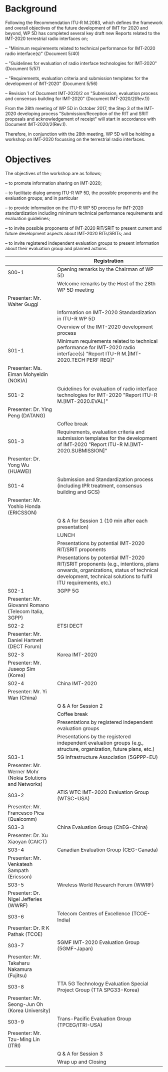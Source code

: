 # Background

Following the Recommendation ITU‑R M.2083, which defines the framework and overall objectives of the future development of IMT for 2020 and beyond, WP 5D has completed several key draft new Reports related to the IMT-2020 terrestrial radio interfaces on;

–                 "Minimum requirements related to technical performance for IMT-2020 radio interface(s)" (Document 5/40)

–                 "Guidelines for evaluation of radio interface technologies for IMT-2020" (Document 5/57)

–                 "Requirements, evaluation criteria and submission templates for the development of IMT-2020" (Document 5/56)

–                 Revision 1 of Document IMT-2020/2 on "Submission, evaluation process and consensus building for IMT-2020" (Document IMT-2020/2(Rev.1))

From the 28th meeting of WP 5D in October 2017, the Step 3 of the IMT-2020 developing process "Submission/Reception of the RIT and SRIT proposals and acknowledgement of receipt" will start in accordance with Document IMT-2020/2(Rev.1).

Therefore, in conjunction with the 28th meeting, WP 5D will be holding a workshop on IMT-2020 focussing on the terrestrial radio interfaces.

# Objectives
The objectives of the workshop are as follows;

–                 to promote information sharing on IMT-2020;

–                 to facilitate dialog among ITU-R WP 5D, the possible proponents and the evaluation groups; and in particular

–                 to provide information on the ITU-R WP 5D process for IMT-2020 standardization including minimum technical performance requirements and evaluation guidelines;

–                 to invite possible proponents of IMT-2020 RIT/SRIT to present current and future development aspects about IMT-2020 RITs/SRITs; and

–                 to invite registered independent evaluation groups to present information about their evaluation group and planned actions.
 
|                                                           | Registration                                                                                                                                                                                    |
| --------------------------------------------------------- | ----------------------------------------------------------------------------------------------------------------------------------------------------------------------------------------------- |
| S00-1                                                     | Opening remarks by the Chairman of WP 5D                                                                                                                                                        |
|                                                           | Welcome remarks by the Host of the 28th WP 5D meeting                                                                                                                                           |
| Presenter: Mr. Walter Guggi                               |                                                                                                                                                                                                 |
|                                                           | Information on IMT-2020 Standardization in ITU-R WP 5D                                                                                                                                          |
|                                                           | Overview of the IMT-2020 development process                                                                                                                                                    |
| S01-1                                                     | Minimum requirements related to technical performance for IMT-2020 radio interface(s) "Report ITU-R M.[IMT-2020.TECH PERF REQ]"                                                                 |
| Presenter: Ms. Eiman Mohyeldin (NOKIA)                    |                                                                                                                                                                                                 |
| S01-2                                                     | Guidelines for evaluation of radio interface technologies for IMT-2020 "Report ITU-R M.[IMT-2020.EVAL]"                                                                                         |
| Presenter: Dr. Ying Peng (DATANG)                         |                                                                                                                                                                                                 |
|                                                           | Coffee break                                                                                                                                                                                    |
| S01-3                                                     | Requirements, evaluation criteria and submission templates for the development of IMT‑2020 "Report ITU-R M.[IMT-2020.SUBMISSION]"                                                               |
| Presenter: Dr. Yong Wu (HUAWEI)                           |                                                                                                                                                                                                 |
| S01-4                                                     | Submission and Standardization process (including IPR treatment, consensus building and GCS)                                                                                                    |
| Presenter: Mr. Yoshio Honda (ERICSSON)                    |                                                                                                                                                                                                 |
|                                                           | Q & A for Session 1 (10 min after each presentation)                                                                                                                                            |
|                                                           | LUNCH                                                                                                                                                                                           |
|                                                           | Presentations by potential IMT-2020 RIT/SRIT proponents                                                                                                                                         |
|                                                           | Presentations by potential IMT-2020 RIT/SRIT proponents (e.g., intentions, plans onwards, organizations, status of technical development, technical solutions to fulfil ITU requirements, etc.) |
| S02-1                                                     | 3GPP 5G                                                                                                                                                                                         |
| Presenter: Mr. Giovanni Romano (Telecom Italia, 3GPP)     |                                                                                                                                                                                                 |
| S02-2                                                     | ETSI DECT                                                                                                                                                                                       |
| Presenter: Mr. Daniel Hartnett (DECT Forum)               |                                                                                                                                                                                                 |
| S02-3                                                     | Korea IMT-2020                                                                                                                                                                                  |
| Presenter: Mr. Juseop Sim (Korea)                         |                                                                                                                                                                                                 |
| S02-4                                                     | China IMT-2020                                                                                                                                                                                  |
| Presenter: Mr. Yi Wan (China)                             |                                                                                                                                                                                                 |
|                                                           | Q & A for Session  2                                                                                                                                                                            |
|                                                           | Coffee break                                                                                                                                                                                    |
|                                                           | Presentations by registered independent evaluation groups                                                                                                                                       |
|                                                           | Presentations by the registered independent evaluation groups (e.g., structure, organization, future plans, etc.)                                                                               |
| S03-1                                                     | 5G Infrastructure Association (5GPPP-EU)                                                                                                                                                        |
| Presenter: Mr. Werner Mohr (Nokia Solutions and Networks) |                                                                                                                                                                                                 |
| S03-2                                                     | ATIS WTC IMT-2020 Evaluation Group (WTSC-USA)                                                                                                                                                   |
| Presenter: Mr. Francesco Pica (Qualcomm)                  |                                                                                                                                                                                                 |
| S03-3                                                     | China Evaluation Group (ChEG-China)                                                                                                                                                             |
| Presenter: Dr. Xu Xiaoyan (CAICT)                         |                                                                                                                                                                                                 |
| S03-4                                                     | Canadian Evaluation Group (CEG-Canada)                                                                                                                                                          |
| Presenter: Mr. Venkatesh Sampath (Ericsson)               |                                                                                                                                                                                                 |
| S03-5                                                     | Wireless World Research Forum (WWRF)                                                                                                                                                            |
| Presenter: Dr. Nigel Jefferies (WWRF)                     |                                                                                                                                                                                                 |
| S03-6                                                     | Telecom Centres of Excellence (TCOE-India)                                                                                                                                                      |
| Presenter: Dr. R K Pathak (TCOE)                          |                                                                                                                                                                                                 |
| S03-7                                                     | 5GMF IMT-2020 Evaluation Group (5GMF-Japan)                                                                                                                                                     |
| Presenter: Mr. Takaharu Nakamura (Fujitsu)                |                                                                                                                                                                                                 |
| S03-8                                                     | TTA 5G Technology Evaluation Special Project Group (TTA SPG33-Korea)                                                                                                                            |
| Presenter: Mr. Seong-Jun Oh (Korea University)            |                                                                                                                                                                                                 |
| S03-9                                                     | Trans-Pacific Evaluation Group (TPCEG/ITRI-USA)                                                                                                                                                 |
| Presenter: Mr. Tzu-Ming Lin (ITRI)                        |                                                                                                                                                                                                 |
|                                                           | Q & A for Session 3                                                                                                                                                                             |
|                                                           | Wrap up and Closing                                                                                                                                                                             |


